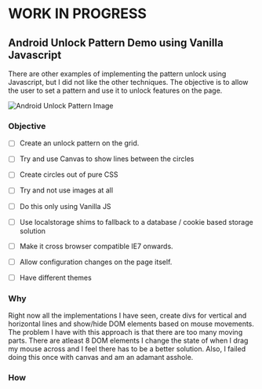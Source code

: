 # WORK IN PROGRESS

## Android Unlock Pattern Demo using Vanilla Javascript

There are other examples of implementing the pattern unlock using Javascript, but I did not like the other techniques. The objective is to allow the user to set a pattern and use it to unlock features on the page.

![Android Unlock Pattern Image](http://playingwithmodels.files.wordpress.com/2010/04/unlock_pattern.png "Android Unlock Pattern Image")

### Objective

 - [ ] Create an unlock pattern on the grid.

 - [ ] Try and use Canvas to show lines between the circles

 - [ ] Create circles out of pure CSS

 - [ ] Try and not use images at all

 - [ ] Do this only using Vanilla JS

 - [ ] Use localstorage shims to fallback to a database / cookie based storage solution

 - [ ] Make it cross browser compatible IE7 onwards.

 - [ ] Allow configuration changes on the page itself. 

 - [ ] Have different themes

### Why

Right now all the implementations I have seen, create divs for vertical and horizontal lines and show/hide DOM elements based on mouse movements. The problem I have with this approach is that there are too many moving parts. There are atleast 8 DOM elements I change the state of when I drag my mouse across and I feel there has to be a better solution. Also, I failed doing this once with canvas and am an adamant asshole.

### How